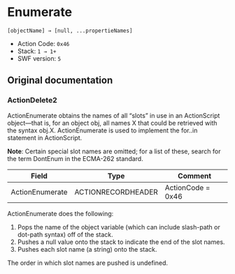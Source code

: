 # Enumerate

```
[objectName] → [null, ...propertieNames]
```

- Action Code: `0x46`
- Stack: `1 → 1+`
- SWF version: `5`

## Original documentation

### ActionDelete2

ActionEnumerate obtains the names of all “slots” in use in an ActionScript object—that is, for an object obj, all
names X that could be retrieved with the syntax obj.X. ActionEnumerate is used to implement the for..in
statement in ActionScript.

**Note**: Certain special slot names are omitted; for a list of these, search for the term DontEnum in the ECMA-262
standard.

| Field           | Type               | Comment           |
|-----------------|--------------------|-------------------|
| ActionEnumerate | ACTIONRECORDHEADER | ActionCode = 0x46 |

ActionEnumerate does the following:

1. Pops the name of the object variable (which can include slash-path or dot-path syntax) off of the stack.
2. Pushes a null value onto the stack to indicate the end of the slot names.
3. Pushes each slot name (a string) onto the stack.

The order in which slot names are pushed is undefined.
